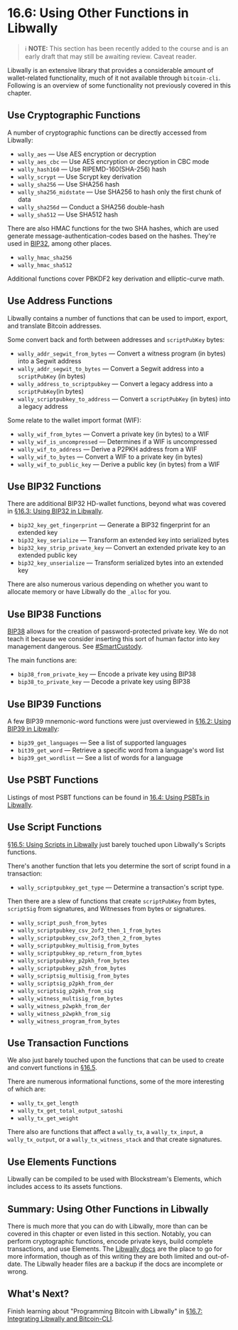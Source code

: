 # 16.6: Using Other Functions in Libwally

> :information_source: **NOTE:** This section has been recently added to the course and is an early draft that may still be awaiting review. Caveat reader.

Libwally is an extensive library that provides a considerable amount of wallet-related functionality, much of it not available through `bitcoin-cli`. Following is an overview of some functionality not previously covered in this chapter.

## Use Cryptographic Functions

A number of cryptographic functions can be directly accessed from Libwally:

   * `wally_aes` — Use AES encryption or decryption
   * `wally_aes_cbc` — Use AES encryption or decryption in CBC mode
   * `wally_hash160` — Use RIPEMD-160(SHA-256) hash
   * `wally_scrypt` — Use Scrypt key derivation
   * `wally_sha256` — Use SHA256 hash
   * `wally_sha256_midstate` — Use SHA256 to hash only the first chunk of data
   * `wally_sha256d` — Conduct a SHA256 double-hash
   * `wally_sha512` — Use SHA512 hash

There are also HMAC functions for the two SHA hashes, which are used generate message-authentication-codes based on the hashes. They're used in [BIP32](https://en.bitcoin.it/wiki/BIP_0032), among other places.

   * `wally_hmac_sha256`
   * `wally_hmac_sha512`
   
Additional functions cover PBKDF2 key derivation and elliptic-curve math.

## Use Address Functions

Libwally contains a number of functions that can be used to import, export, and translate Bitcoin addresses.

Some convert back and forth between addresses and `scriptPubKey` bytes:

   * `wally_addr_segwit_from_bytes` — Convert a witness program (in bytes) into a Segwit address
   * `wally_addr_segwit_to_bytes` — Convert a Segwit address into a `scriptPubKey` (in bytes)
   * `wally_address_to_scriptpubkey` — Convert a legacy address into a `scriptPubKey`(in bytes)
   * `wally_scriptpubkey_to_address` — Convert a `scriptPubKey` (in bytes) into a legacy address
   
Some relate to the wallet import format (WIF):

   * `wally_wif_from_bytes` — Convert a private key (in bytes) to a WIF
   * `wally_wif_is_uncompressed` — Determines if a WIF is uncompressed
   * `wally_wif_to_address` — Derive a P2PKH address from a WIF
   * `wally_wif_to_bytes` — Convert a WIF to a private key (in bytes)
   * `wally_wif_to_public_key` — Derive a public key (in bytes) from a WIF
   
## Use BIP32 Functions

There are additional BIP32 HD-wallet functions, beyond what was covered in [§16.3: Using BIP32 in Libwally](16_3_Using_BIP32_in_Libwally.md).

   * `bip32_key_get_fingerprint` — Generate a BIP32 fingerprint for an extended key
   * `bip32_key_serialize` — Transform an extended key into serialized bytes
   * `bip32_key_strip_private_key` — Convert an extended private key to an extended public key
   * `bip32_key_unserialize` — Transform serialized bytes into an extended key

There are also numerous various depending on whether you want to allocate memory or have Libwally do the `_alloc` for you.

## Use BIP38 Functions

[BIP38](https://github.com/bitcoin/bips/blob/master/bip-0038.mediawiki) allows for the creation of password-protected private key. We do not teach it because we consider inserting this sort of human factor into key management dangerous. See [#SmartCustody](https://www.smartcustody.com/index.html).

The main functions are:

   * `bip38_from_private_key` — Encode a private key using BIP38
   * `bip38_to_private_key` — Decode a private key using BIP38
   
## Use BIP39 Functions

A few BIP39 mnemonic-word functions were just overviewed in [§16.2: Using BIP39 in Libwally](16_2_Using_BIP39_in_Libwally.md):

   * `bip39_get_languages` — See a list of supported languages
   * `bit39_get_word` — Retrieve a specific word from a language's word list
   * `bip39_get_wordlist` — See a list of words for a language
   
## Use PSBT Functions

Listings of most PSBT functions can be found in [16.4: Using PSBTs in Libwally](16_4_Using_PSBTs_in_Libwally.md).

## Use Script Functions

[§16.5: Using Scripts in Libwally](16_5_Using_Scripts_in_Libwally.md) just barely touched upon Libwally's Scripts functions.

There's another function that lets you determine the sort of script found in a transaction:

   * `wally_scriptpubkey_get_type` — Determine a transaction's script type.

Then there are a slew of functions that create `scriptPubKey` from bytes, `scriptSig` from signatures, and Witnesses from bytes or signatures.

   * `wally_script_push_from_bytes`
   * `wally_scriptpubkey_csv_2of2_then_1_from_bytes`
   * `wally_scriptpubkey_csv_2of3_then_2_from_bytes`
   * `wally_scriptpubkey_multisig_from_bytes`
   * `wally_scriptpubkey_op_return_from_bytes`
   * `wally_scriptpubkey_p2pkh_from_bytes`
   * `wally_scriptpubkey_p2sh_from_bytes`
   * `wally_scriptsig_multisig_from_bytes`
   * `wally_scriptsig_p2pkh_from_der`
   * `wally_scriptsig_p2pkh_from_sig`
   * `wally_witness_multisig_from_bytes`
   * `wally_witness_p2wpkh_from_der`
   * `wally_witness_p2wpkh_from_sig`
   * `wally_witness_program_from_bytes`

## Use Transaction Functions

We also just barely touched upon the functions that can be used to create and convert functions in [§16.5](16_5_Using_Scripts_in_Libwally.md).

There are numerous informational functions, some of the more interesting of which are:

   * `wally_tx_get_length`
   * `wally_tx_get_total_output_satoshi`
   * `wally_tx_get_weight`
   
There also are functions that affect a `wally_tx`, a `wally_tx_input`, a `wally_tx_output`, or a `wally_tx_witness_stack` and that create signatures.

## Use Elements Functions

Libwally can be compiled to be used with Blockstream's Elements, which includes access to its assets functions.

## Summary: Using Other Functions in Libwally

There is much more that you can do with Libwally, more than can be covered in this chapter or even listed in this section. Notably, you can perform cryptographic functions, encode private keys, build complete transactions, and use Elements. The [Libwally docs](https://wally.readthedocs.io/en/latest/) are the place to go for more information, though as of this writing they are both limited and out-of-date. The Libwally header files are a backup if the docs are incomplete or wrong.

## What's Next?

Finish learning about "Programming Bitcoin with Libwally" in [§16.7: Integrating Libwally and Bitcoin-CLI](16_7_Integrating_Libwally_and_Bitcoin-CLI.md).  


